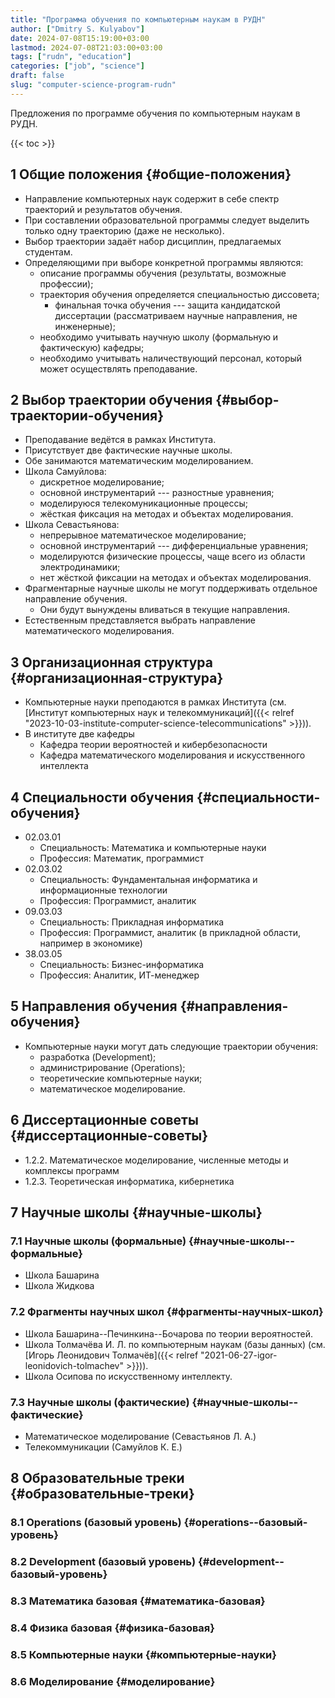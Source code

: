```yaml
---
title: "Программа обучения по компьютерным наукам в РУДН"
author: ["Dmitry S. Kulyabov"]
date: 2024-07-08T15:19:00+03:00
lastmod: 2024-07-08T21:03:00+03:00
tags: ["rudn", "education"]
categories: ["job", "science"]
draft: false
slug: "computer-science-program-rudn"
---
```


Предложения по программе обучения по компьютерным наукам в РУДН.

<!--more-->

{{< toc >}}


## <span class="section-num">1</span> Общие положения {#общие-положения}

-   Направление компьютерных наук содержит в себе спектр траекторий и результатов обучения.
-   При составлении образовательной программы следует выделить только одну траекторию (даже не несколько).
-   Выбор траектории задаёт набор дисциплин, предлагаемых студентам.
-   Определяющими при выборе конкретной программы являются:
    -   описание программы обучения (результаты, возможные профессии);
    -   траектория обучения определяется специальностью диссовета;
        -   финальная точка обучения --- защита кандидатской диссертации (рассматриваем научные направления, не инженерные);
    -   необходимо учитывать научную школу (формальную и фактическую) кафедры;
    -   необходимо учитывать наличествующий персонал, который может осуществлять преподавание.


## <span class="section-num">2</span> Выбор траектории обучения {#выбор-траектории-обучения}

-   Преподавание ведётся в рамках Института.
-   Присутствует две фактические научные школы.
-   Обе занимаются математическим моделированием.
-   Школа Самуйлова:
    -   дискретное моделирование;
    -   основной инструментарий --- разностные уравнения;
    -   моделируюся телекомуникационные процессы;
    -   жёсткая фиксация на методах и объектах моделирования.
-   Школа Севастьянова:
    -   непрерывное математическое моделирование;
    -   основной инструментарий --- дифференциальные уравнения;
    -   моделируются физические процессы, чаще всего из области электродинамики;
    -   нет жёсткой фиксации на методах и объектах моделирования.
-   Фрагментарные научные школы не могут поддерживать отдельное направление обучения.
    -   Они будут вынуждены вливаться в текущие направления.
-   Естественным представляется выбрать направление математического моделирования.


## <span class="section-num">3</span> Организационная структура {#организационная-структура}

-   Компьютерные науки преподаются в рамках Института (см. [Институт компьютерных наук и телекоммуникаций]({{< relref "2023-10-03-institute-computer-science-telecommunications" >}})).
-   В институте две кафедры
    -   Кафедра теории вероятностей и кибербезопасности
    -   Кафедра математического моделирования и искусственного интеллекта


## <span class="section-num">4</span> Специальности обучения {#специальности-обучения}

-   02.03.01
    -   Специальность: Математика и компьютерные науки
    -   Профессия: Математик, программист
-   02.03.02
    -   Специальность: Фундаментальная информатика и информационные технологии
    -   Профессия: Программист, аналитик
-   09.03.03
    -   Специальность: Прикладная информатика
    -   Профессия: Программист, аналитик (в прикладной области, например в экономике)
-   38.03.05
    -   Специальность: Бизнес-информатика
    -   Профессия: Аналитик, ИТ-менеджер


## <span class="section-num">5</span> Направления обучения {#направления-обучения}

-   Компьютерные науки могут дать следующие траектории обучения:
    -   разработка (Development);
    -   администрирование (Operations);
    -   теоретические компьютерные науки;
    -   математическое моделирование.


## <span class="section-num">6</span> Диссертационные советы {#диссертационные-советы}

-   1.2.2. Математическое моделирование, численные методы и комплексы программ
-   1.2.3. Теоретическая информатика, кибернетика


## <span class="section-num">7</span> Научные школы {#научные-школы}


### <span class="section-num">7.1</span> Научные школы (формальные) {#научные-школы--формальные}

-   Школа Башарина
-   Школа Жидкова


### <span class="section-num">7.2</span> Фрагменты научных школ {#фрагменты-научных-школ}

-   Школа Башарина--Печинкина--Бочарова по теории вероятностей.
-   Школа Толмачёва И. Л. по компьютерным наукам (базы данных) (см. [Игорь Леонидович Толмачёв]({{< relref "2021-06-27-igor-leonidovich-tolmachev" >}})).
-   Школа Осипова по искусственному интеллекту.


### <span class="section-num">7.3</span> Научные школы (фактические) {#научные-школы--фактические}

-   Математическое моделирование (Севастьянов Л. А.)
-   Телекоммуникации (Самуйлов К. Е.)


## <span class="section-num">8</span> Образовательные треки {#образовательные-треки}


### <span class="section-num">8.1</span> Operations (базовый уровень) {#operations--базовый-уровень}


### <span class="section-num">8.2</span> Development (базовый уровень) {#development--базовый-уровень}


### <span class="section-num">8.3</span> Математика базовая {#математика-базовая}


### <span class="section-num">8.4</span> Физика базовая {#физика-базовая}


### <span class="section-num">8.5</span> Компьютерные науки {#компьютерные-науки}


### <span class="section-num">8.6</span> Моделирование {#моделирование}

